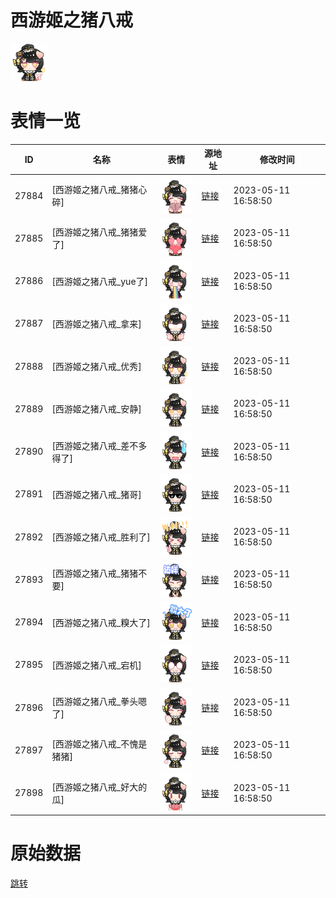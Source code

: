 # 西游姬之猪八戒

<img src="./cover.png" height="60" alt="cover" />

# 表情一览

|ID|名称|表情|源地址|修改时间|
|----|----|----|----|----|
|27884|[西游姬之猪八戒_猪猪心碎]|<img src="./pic/027884_%5B西游姬之猪八戒_猪猪心碎%5D.png" height="60" alt="猪猪心碎"/>|[链接](https://i0.hdslb.com/bfs/garb/324341751d788ae79c24d32ee45dd8a686175ba4.png)|2023-05-11 16:58:50|
|27885|[西游姬之猪八戒_猪猪爱了]|<img src="./pic/027885_%5B西游姬之猪八戒_猪猪爱了%5D.png" height="60" alt="猪猪爱了"/>|[链接](https://i0.hdslb.com/bfs/garb/bec99cf5eac1af3d61b52dd05e70fb165bfc0436.png)|2023-05-11 16:58:50|
|27886|[西游姬之猪八戒_yue了]|<img src="./pic/027886_%5B西游姬之猪八戒_yue了%5D.png" height="60" alt="yue了"/>|[链接](https://i0.hdslb.com/bfs/garb/6cbccad62cc226bd90ae45d2b5c360329bd48d69.png)|2023-05-11 16:58:50|
|27887|[西游姬之猪八戒_拿来]|<img src="./pic/027887_%5B西游姬之猪八戒_拿来%5D.png" height="60" alt="拿来"/>|[链接](https://i0.hdslb.com/bfs/garb/288ac50f1aee645fb46feb1d1ed19ee11ff26a4f.png)|2023-05-11 16:58:50|
|27888|[西游姬之猪八戒_优秀]|<img src="./pic/027888_%5B西游姬之猪八戒_优秀%5D.png" height="60" alt="优秀"/>|[链接](https://i0.hdslb.com/bfs/garb/c47932f42080232b11692cc5f95fc11619e5f64c.png)|2023-05-11 16:58:50|
|27889|[西游姬之猪八戒_安静]|<img src="./pic/027889_%5B西游姬之猪八戒_安静%5D.png" height="60" alt="安静"/>|[链接](https://i0.hdslb.com/bfs/garb/2471a3af4bc77e5917dac027d69835857a3b8843.png)|2023-05-11 16:58:50|
|27890|[西游姬之猪八戒_差不多得了]|<img src="./pic/027890_%5B西游姬之猪八戒_差不多得了%5D.png" height="60" alt="差不多得了"/>|[链接](https://i0.hdslb.com/bfs/garb/2874c058fde25efc9a3885a2139dfdf300d3d7df.png)|2023-05-11 16:58:50|
|27891|[西游姬之猪八戒_猪哥]|<img src="./pic/027891_%5B西游姬之猪八戒_猪哥%5D.png" height="60" alt="猪哥"/>|[链接](https://i0.hdslb.com/bfs/garb/f48d8071cca7415c539e17a6cb25c72c25042718.png)|2023-05-11 16:58:50|
|27892|[西游姬之猪八戒_胜利了]|<img src="./pic/027892_%5B西游姬之猪八戒_胜利了%5D.png" height="60" alt="胜利了"/>|[链接](https://i0.hdslb.com/bfs/garb/ae7a8c69575eaf1718f1a9cbaba199f0ceee6bc0.png)|2023-05-11 16:58:50|
|27893|[西游姬之猪八戒_猪猪不要]|<img src="./pic/027893_%5B西游姬之猪八戒_猪猪不要%5D.png" height="60" alt="猪猪不要"/>|[链接](https://i0.hdslb.com/bfs/garb/a94754d73da7c1791c291332ced207c0f83cefb8.png)|2023-05-11 16:58:50|
|27894|[西游姬之猪八戒_糗大了]|<img src="./pic/027894_%5B西游姬之猪八戒_糗大了%5D.png" height="60" alt="糗大了"/>|[链接](https://i0.hdslb.com/bfs/garb/756da1688461de30cd040ce2e8c8dd6ca16ceba9.png)|2023-05-11 16:58:50|
|27895|[西游姬之猪八戒_宕机]|<img src="./pic/027895_%5B西游姬之猪八戒_宕机%5D.png" height="60" alt="宕机"/>|[链接](https://i0.hdslb.com/bfs/garb/20c4e42ab6a820aa38ea5f88e734fffc090ac59e.png)|2023-05-11 16:58:50|
|27896|[西游姬之猪八戒_拳头嗯了]|<img src="./pic/027896_%5B西游姬之猪八戒_拳头嗯了%5D.png" height="60" alt="拳头嗯了"/>|[链接](https://i0.hdslb.com/bfs/garb/4b0f4df053130e65e7dd045dfa71c43562f79f9e.png)|2023-05-11 16:58:50|
|27897|[西游姬之猪八戒_不愧是猪猪]|<img src="./pic/027897_%5B西游姬之猪八戒_不愧是猪猪%5D.png" height="60" alt="不愧是猪猪"/>|[链接](https://i0.hdslb.com/bfs/garb/402a90c18f5a1ff4e675033d4af19b0f7d08b034.png)|2023-05-11 16:58:50|
|27898|[西游姬之猪八戒_好大的瓜]|<img src="./pic/027898_%5B西游姬之猪八戒_好大的瓜%5D.png" height="60" alt="好大的瓜"/>|[链接](https://i0.hdslb.com/bfs/garb/cca7f4fea3665c9ad4dbeb5065541d0155f20ba8.png)|2023-05-11 16:58:50|

# 原始数据

[跳转](./raw.json)

